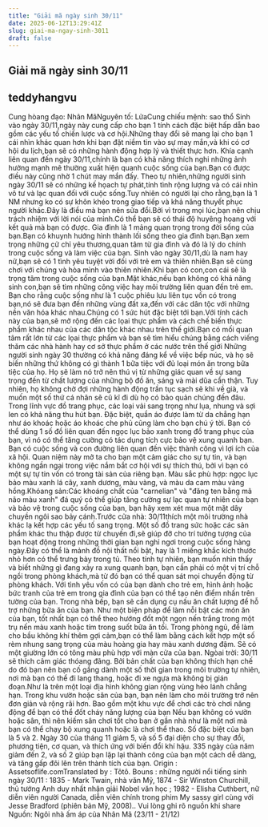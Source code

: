 ```yaml
---
title: "Giải mã ngày sinh 30/11"
date: 2025-06-12T13:29:41Z
slug: giai-ma-ngay-sinh-3011
draft: false
---
```


## Giải mã ngày sinh 30/11

## teddyhangvu

Cung hòang đạo: Nhân MãNguyên tố: LửaCung chiếu mệnh: sao thổ
Sinh vào ngày 30/11,ngày này cung cấp cho bạn 1 tính cách đặc biệt hấp dẫn bao gồm các yếu tố chiến lược và cơ hội.Những thay đổi sẽ mang lại cho bạn 1 cái nhìn khác quan hơn khi bạn đặt niềm tin vào sự may mắn,và khi có cơ hội du lịch,bạn sẽ có những hành động hợp lý và thiết thực hơn.
Khía cạnh liên quan đến ngày 30/11,chính là bạn có khả năng thích nghi những ảnh hưởng mạnh mẽ thường xuất hiện quanh cuộc sống của bạn.Bạn có được điều này cũng nhờ 1 chút may mắn đấy.
Theo tự nhiên,những người sinh ngày 30/11 sẽ có những kế họach tự phát,tính tình rộng lượng và có cái nhìn vô tư và lạc quan đối với cuộc sống.Tuy nhiên có người lại cho rằng,bạn là 1 NM nhưng ko có sự khôn khéo trong giao tiếp và khả năng thuyết phục người khác.Đây là điều mà bạn nên sửa đổi.Bởi vì trong mọi lúc,bạn nên chịu trách nhiệm với lời nói của mình.Có thể bạn sẽ có thái độ huyêng hoang với kết quả mà bạn có được.
Gia đình là 1 mảng quan trọng trong đời sống của bạn.Bạn có khuynh hướng hình thành lối sống theo gia đình bạn.Bạn xem trọng những cử chỉ yêu thương,quan tâm từ gia đình và đó là lý do chính trong cuộc sống và làm việc của bạn.
Sinh vào ngày 30/11,dù là nam hay nữ,bạn sẽ có 1 tình yêu tuyệt vời đối với trẻ em và thiên nhiên.Bạn sẽ cùng chơi với chúng và hòa mình vào thiên nhiên.Khi bạn có con,con cái sẽ là trọng tâm trong cuộc sống của bạn.Mặt khác,nếu bạn không có khả năng sinh con,bạn sẽ tìm những công việc hay môi trường liên quan đến trẻ em.
Bạn cho rằng cuộc sống như là 1 cuộc phiêu lưu liên tục vốn có trong bạn,nó sẽ đưa bạn đến những vùng đất xa,đến với các dân tộc với những nền văn hóa khác nhau.Chúng có 1 sức hút đặc biệt tới bạn.Với tính cách này của bạn,sẽ mở rộng đến các lọai thực phẩm và cách chế biến thực phẩm khác nhau của các dân tộc khác nhau trên thế giới.Bạn có mối quan tâm rất lớn từ các lọai thực phẩm và bạn sẽ tìm hiểu chúng bằng cách viếng thăm các nhà hành hay cơ sở thực phẩm ở các nước trên thế giới
Những người sinh ngày 30 thường có khả năng đáng kể về việc bếp núc, và họ sẽ biến những thứ không có gì thành 1 bữa tiệc với đủ loại món ăn trong bữa tiệc của họ. Họ sẽ làm nó trở nên thú vị từ những giác quan về sự sang trọng đến từ chất lượng của những bộ đồ ăn, sáng và mài dũa cẩn thận. Tuy nhiên, họ không chờ đợi những hành động trần tục sạch sẽ khi về già, và muốn một số thứ cá nhân sẽ cũ kĩ đi dù họ có bảo quản chúng đến đâu. 
Trong lĩnh vực đồ trang phục, các loại vải sang trọng như lụa, nhung và sợi len có khả năng thu hút bạn. Đặc biệt, quần áo được làm từ da chẳng hạn như áo khoác hoặc áo khoác che phủ cũng làm cho bạn chú ý tời. Bạn có thể dùng 1 số đồ liên quan đến ngọc lục bảo xanh trong đồ trang phục của bạn, vì nó có thể tăng cường có tác dụng tích cực bảo vệ xung quanh bạn.
Bạn có cuộc sống và con đường liên quan đến việc thành công vì lợi ích của xã hội. Quan niệm này mở ta cho bạn một cảm giác cho sự tự tin, và bạn không ngần ngại trong việc nắm bắt cơ hội với sự thích thú, bởi vì bạn có một sự tự tin vốn có trong tài sản của riêng bạn.
Màu sắc phù hợp: ngọc lục bảo màu xanh lá cây, xanh dương, màu vàng, và màu da cam màu vàng hồng.Khóang sản:Các khoáng chất của "carnelian" và "đăng ten bằng mã não màu xanh" đá quý có thể giúp tăng cường sự lạc quan tự nhiên của bạn và bảo vệ trong cuộc sống của bạn, bạn hãy xem xét mua một mặt dây chuyền ngôi sao bảy cánh.Trước cửa nhà: 30/11thích một môi trường nhà khác lạ kết hợp các yếu tố sang trọng. 
Một số đồ trang sức hoặc các sản phẩm khác thu thập được từ chuyến đi,sẽ giúp đỡ cho trí tưởng tượng của bạn hoạt động trong những thời gian bạn nghỉ ngơi trong cuộc sống hàng ngày.Đây có thể là mảnh đồ nội thất nổi bật, hay là 1 miếng khắc kích thước nhỏ hơn có thể trưng bày trong tủ.
Theo tính tự nhiên, bạn muốn nhìn thấy và biết những gì đang xảy ra xung quanh bạn, bạn cần phải có một vị trí chỗ ngồi trong phòng khách,mà từ đó bạn có thể quan sát mọi chuyển động từ phòng khách.
Với tình yêu vốn có của bạn dành cho trẻ em, hình ảnh hoặc bức tranh của trẻ em trong gia đình của bạn có thể tạo nên điểm nhấn trên tường của bạn.
Trong nhà bếp, bạn sẽ cần dụng cụ nấu ăn chất lượng để hỗ trợ những bữa ăn của bạn.
Như một biện pháp để làm nỗi bật các món ăn của bạn, tốt nhất bạn có thể theo hướng đốt một ngọn nến trắng trong một trụ nến màu xanh hoặc tím trong suốt bữa ăn tối.
Trong phòng ngủ, để làm cho bầu không khí thêm gợi cảm,bạn có thể làm bằng cách kết hợp một số rèm nhung sang trọng của màu hoàng gia hay màu xanh dương đậm. Sẽ có một giường lớn có tông màu phù hợp với màn cửa của bạn.
Ngòai trời: 30/11 sẽ thích cảm giác thóang đãng. Bởi bản chất của bạn không thích hạn chế do đó bạn nên bạn cố gắng dành một số thời gian trong môi trường tự nhiên, nơi mà bạn có thể đi lang thang, hoặc đi xe ngựa mà không bị gián đoạn.Như là trên một loại địa hình không gian rộng vùng hẻo lánh chẳng hạn.
Trong khu vườn hoặc sân của bạn, bạn nên làm cho môi trường trở nên đơn giản và rộng rãi hơn. Bao gồm một khu vực để chơi các trò chơi năng động để bạn có thể đốt cháy năng lượng của bạn
Nếu bạn không có vườn hoặc sân, thì nên kiếm sân chơi tốt cho bạn ở gần nhà như là một nơi mà bạn có thể chạy bộ xung quanh hoặc là chơi thể thao.
Số đặc biệt của bạn là 5 và 2. Ngày 30 của tháng 11 giảm 5, và số 5 đại diện cho sự thay đổi, phương tiện, cơ quan, và thích ứng với biến đổi khí hậu. 335 ngày của năm giảm đến 2, và số 2 giúp bạn lặp lại thành công của bạn một cách dễ dàng, và tăng gấp đôi lên trên thành tích của bạn.
Origin : Assetsoflife.comTranslated by : Tôtô.
Bouns : những người nổi tiếng sinh ngày 30/11 : 1835 - Mark Twain, nhà văn Mỹ, 1874 - Sir Winston Churchill, thủ tướng Anh duy nhất nhận giải Nobel văn học ; 1982 - Elisha Cuthbert, nữ diễn viên người Canada, diễn viên chính trong phim My sassy girl cùng với Jesse Bradford (phiên bản Mỹ, 2008)..
Vui lòng ghi rõ nguồn khi share
Nguồn: Ngôi nhà ấm áp của Nhân Mã (23/11 - 21/12)